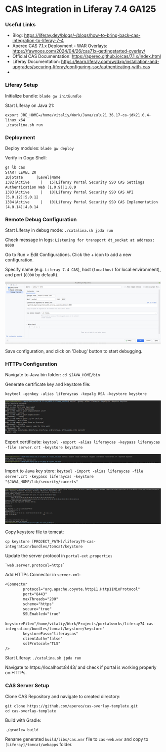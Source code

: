 # CAS Integration in Liferay 7.4 GA125

### Useful Links

- Blog: https://liferay.dev/blogs/-/blogs/how-to-bring-back-cas-integration-to-liferay-7-4 
- Apereo CAS 7.1.x Deployment - WAR Overlays: https://fawnoos.com/2024/04/26/cas71x-gettingstarted-overlay/
- Official CAS Documentation: https://apereo.github.io/cas/7.1.x/index.html
- Liferay Documentation: https://learn.liferay.com/w/dxp/installation-and-upgrades/securing-liferay/configuring-sso/authenticating-with-cas
- 

### Liferay Setup

Initialize bundle: `blade gw initBundle`

Start Liferay on Java 21:

    export JRE_HOME=/home/vitaliy/Work/Java/zulu21.36.17-ca-jdk21.0.4-linux_x64
    ./catalina.sh run

### Deployment 

Deploy modules: `blade gw deploy`

Verify in Gogo Shell:

    g! lb cas    
    START LEVEL 20
    ID|State      |Level|Name
    1382|Active     |   15|Liferay Portal Security SSO CAS Settings Authentication Web (1.0.9)|1.0.9
    1383|Active     |   10|Liferay Portal Security SSO CAS API (5.0.12)|5.0.12
    1384|Active     |   10|Liferay Portal Security SSO CAS Implementation (4.0.14)|4.0.14



### Remote Debug Configuration

Start Liferay in debug mode: `./catalina.sh jpda run`

Check message in logs: `Listening for transport dt_socket at address: 8000`

Go to Run > Edit Configurations. Click the + icon to add a new configuration.

Specify name (e.g. `Liferay 7.4 CAS`), host (`localhost` for local environment), and port (`8000` by default).

![01-remote-dubug-config.png](images/01-remote-dubug-config.png)

Save configuration, and click on 'Debug' button to start debugging.



### HTTPs Configuration

Navigate to Java bin folder: `cd $JAVA_HOME/bin`

Generate certificate key and keystore file:

    keytool -genkey -alias liferaycas -keyalg RSA -keystore keystore

![02-genkey.png](images/02-genkey.png)

Export certificate: `keytool -export -alias liferaycas -keypass liferaycas -file server.crt -keystore keystore`

![03-export-cert.png](images/03-export-cert.png)

Import to Java key store: `keytool -import -alias liferaycas -file server.crt -keypass liferaycas -keystore "$JAVA_HOME/lib/security/cacerts"`

![04-import-cert.png](images/04-import-cert.png)

Copy keystore file to tomcat:

    cp keystore [PROJECT_PATH]/liferay74-cas-integration/bundles/tomcat/keystore

Update the server protocol in `portal-ext.properties`

    `web.server.protocol=https`

Add HTTPs Connector in `server.xml`:

    <Connector
            protocol="org.apache.coyote.http11.Http11NioProtocol"
            port="8443"
            maxThreads="200"
            scheme="https"
            secure="true"
            SSLEnabled="true"
            keystoreFile="/home/vitaliy/Work/Projects/portalworks/liferay74-cas-integration/bundles/tomcat/keystore/keystore" 
            keystorePass="liferaycas"
            clientAuth="false"
            sslProtocol="TLS"
    />

Start Liferay: `./catalina.sh jpda run`

Navigate to https://localhost:8443/ and check if portal is working properly on HTTPs.


### CAS Server Setup

Clone CAS Repository and navigate to created directory:

    git clone https://github.com/apereo/cas-overlay-template.git
    cd cas-overlay-template

Build with Gradle:

    ./gradlew build

Rename generated `build/libs/cas.war` file to `cas-web.war` and copy to `[Liferay]/tomcat/webapps` folder.

